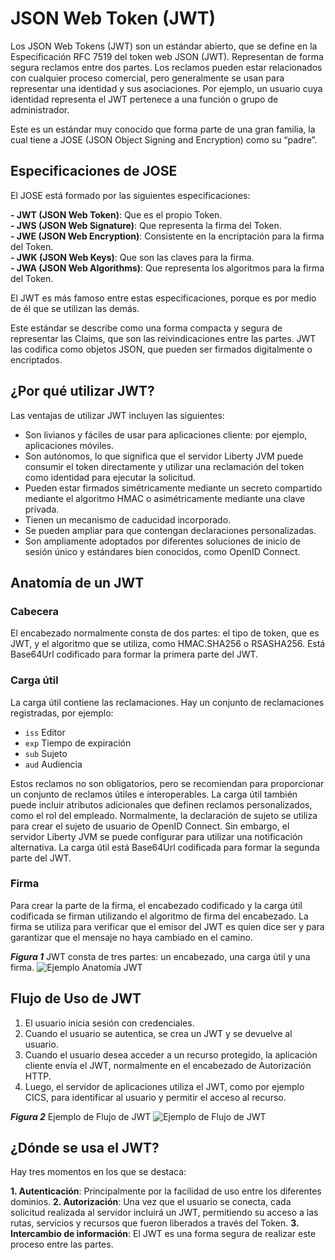 # JSON Web Token (JWT)

Los JSON Web Tokens (JWT) son un estándar abierto, que se define en la Especificación RFC 7519 del token web JSON (JWT). Representan de forma segura reclamos entre dos partes. Los reclamos pueden estar relacionados con cualquier proceso comercial, pero generalmente se usan para representar una identidad y sus asociaciones. Por ejemplo, un usuario cuya identidad representa el JWT pertenece a una función o grupo de administrador.

Este es un estándar muy conocido que forma parte de una gran familia, la cual tiene a JOSE (JSON Object Signing and Encryption) como su “padre”.

## Especificaciones de JOSE

El JOSE está formado por las siguientes especificaciones:

**-  JWT (JSON Web Token)**: Que es el propio Token.  
**- JWS (JSON Web Signature)**: Que representa la firma del Token.  
**- JWE (JSON Web Encryption)**: Consistente en la encriptación para la firma del Token.  
**- JWK (JSON Web Keys)**: Que son las claves para la firma.  
**- JWA (JSON Web Algorithms)**: Que representa los algoritmos para la firma del Token.

El JWT es más famoso entre estas especificaciones, porque es por medio de él que se utilizan las demás.

Este estándar se describe como una forma compacta y segura de representar las Claims, que son las reivindicaciones entre las partes. JWT las codifica como objetos JSON, que pueden ser firmados digitalmente o encriptados.

## ¿Por qué utilizar JWT?

Las ventajas de utilizar JWT incluyen las siguientes:

- Son livianos y fáciles de usar para aplicaciones cliente: por ejemplo, aplicaciones móviles.
- Son autónomos, lo que significa que el servidor Liberty JVM puede consumir el token directamente y utilizar una reclamación del token como identidad para ejecutar la solicitud.
- Pueden estar firmados simétricamente mediante un secreto compartido mediante el algoritmo HMAC o asimétricamente mediante una clave privada.
- Tienen un mecanismo de caducidad incorporado.
- Se pueden ampliar para que contengan declaraciones personalizadas.
- Son ampliamente adoptados por diferentes soluciones de inicio de sesión único y estándares bien conocidos, como OpenID Connect.

## Anatomía de un JWT

### Cabecera

El encabezado normalmente consta de dos partes: el tipo de token, que es JWT, y el algoritmo que se utiliza, como HMAC.SHA256 o RSASHA256. Está Base64Url codificado para formar la primera parte del JWT.

### Carga útil

La carga útil contiene las reclamaciones. Hay un conjunto de reclamaciones registradas, por ejemplo:

- `iss` Editor
- `exp` Tiempo de expiración
- `sub` Sujeto
- `aud` Audiencia

Estos reclamos no son obligatorios, pero se recomiendan para proporcionar un conjunto de reclamos útiles e interoperables. La carga útil también puede incluir atributos adicionales que definen reclamos personalizados, como el rol del empleado. Normalmente, la declaración de sujeto se utiliza para crear el sujeto de usuario de OpenID Connect. Sin embargo, el servidor Liberty JVM se puede configurar para utilizar una notificación alternativa. La carga útil está Base64Url codificada para formar la segunda parte del JWT.

### Firma

Para crear la parte de la firma, el encabezado codificado y la carga útil codificada se firman utilizando el algoritmo de firma del encabezado. La firma se utiliza para verificar que el emisor del JWT es quien dice ser y para garantizar que el mensaje no haya cambiado en el camino.


**_Figura 1_** JWT consta de tres partes: un encabezado, una carga útil y una firma.
![Ejemplo Anatomía JWT](https://www.ibm.com/docs/es/SSJL4D_6.x/security/graphics/jwt-anatomy.png)

## Flujo de Uso de JWT

1. El usuario inicia sesión con credenciales.
2. Cuando el usuario se autentica, se crea un JWT y se devuelve al usuario.
3. Cuando el usuario desea acceder a un recurso protegido, la aplicación cliente envía el JWT, normalmente en el encabezado de Autorización HTTP.
4. Luego, el servidor de aplicaciones utiliza el JWT, como por ejemplo CICS, para identificar al usuario y permitir el acceso al recurso.

**_Figura 2_** Ejemplo de Flujo de JWT
![Ejemplo de Flujo de JWT](https://www.ibm.com/docs/es/SSJL4D_6.x/security/graphics/jwt1.svg)

## ¿Dónde se usa el JWT?

Hay tres momentos en los que se destaca:

**1. Autenticación**: Principalmente por la facilidad de uso entre los diferentes dominios.
**2. Autorización**: Una vez que el usuario se conecta, cada solicitud realizada al servidor incluirá un JWT, permitiendo su acceso a las rutas, servicios y recursos que fueron liberados a través del Token.
**3. Intercambio de información**: El JWT es una forma segura de realizar este proceso entre las partes.
